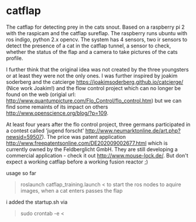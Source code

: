 # catflap
The catflap for detecting prey in the cats snout.
Based on a raspberry pi 2 with the raspicam and the catflap sureflap.
The raspberry runs ubuntu with ros indigo, python 2.x opencv.
The system has 4 sensors, two ir sensors to detect the presence of a cat in the catflap tunnel, a sensor to check, whether the status of the flap and a camera to take pictures of the cats profile.

I further think that the original idea was not created by the three youngsters or at least they were not the only ones.
I was further inspired by joakim soderberg and the catcierge https://joakimsoderberg.github.io/catcierge/ (Nice work Joakim!) and the flow control project which can no longer be found on the web (origial url: http://www.quantumpicture.com/Flo_Control/flo_control.htm) but we can find some remaints of its impact on others http://www.openscience.org/blog/?p=109.

At least four years after the flo control project, three germans participated in a contest called 'jugend forscht' http://www.neumarktonline.de/art.php?newsid=59507). The price was patent application http://www.freepatentsonline.com/DE202009002677.html which is currently owned by the Feldberglicht GmbH. They are still developing a commercial application - check it out http://www.mouse-lock.de/. But don't expect a working catflap before a working fusion reactor ;)

usage so far
> roslaunch catflap_training.launch <
to start the ros nodes to aquire images, when a cat enters passes the flap

i added the startup.sh via
> sudo crontab -e <
